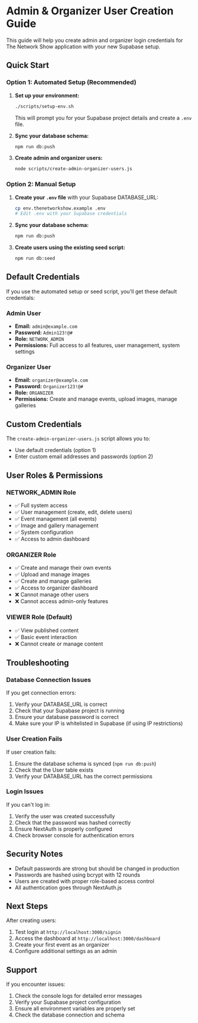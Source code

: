 # Admin & Organizer User Creation Guide

This guide will help you create admin and organizer login credentials for The Network Show application with your new Supabase setup.

## Quick Start

### Option 1: Automated Setup (Recommended)

1. **Set up your environment:**
   ```bash
   ./scripts/setup-env.sh
   ```
   This will prompt you for your Supabase project details and create a `.env` file.

2. **Sync your database schema:**
   ```bash
   npm run db:push
   ```

3. **Create admin and organizer users:**
   ```bash
   node scripts/create-admin-organizer-users.js
   ```

### Option 2: Manual Setup

1. **Create your `.env` file** with your Supabase DATABASE_URL:
   ```bash
   cp env.thenetworkshow.example .env
   # Edit .env with your Supabase credentials
   ```

2. **Sync your database schema:**
   ```bash
   npm run db:push
   ```

3. **Create users using the existing seed script:**
   ```bash
   npm run db:seed
   ```

## Default Credentials

If you use the automated setup or seed script, you'll get these default credentials:

### Admin User
- **Email:** `admin@example.com`
- **Password:** `Admin123!@#`
- **Role:** `NETWORK_ADMIN`
- **Permissions:** Full access to all features, user management, system settings

### Organizer User
- **Email:** `organizer@example.com`
- **Password:** `Organizer123!@#`
- **Role:** `ORGANIZER`
- **Permissions:** Create and manage events, upload images, manage galleries

## Custom Credentials

The `create-admin-organizer-users.js` script allows you to:
- Use default credentials (option 1)
- Enter custom email addresses and passwords (option 2)

## User Roles & Permissions

### NETWORK_ADMIN Role
- ✅ Full system access
- ✅ User management (create, edit, delete users)
- ✅ Event management (all events)
- ✅ Image and gallery management
- ✅ System configuration
- ✅ Access to admin dashboard

### ORGANIZER Role
- ✅ Create and manage their own events
- ✅ Upload and manage images
- ✅ Create and manage galleries
- ✅ Access to organizer dashboard
- ❌ Cannot manage other users
- ❌ Cannot access admin-only features

### VIEWER Role (Default)
- ✅ View published content
- ✅ Basic event interaction
- ❌ Cannot create or manage content

## Troubleshooting

### Database Connection Issues
If you get connection errors:
1. Verify your DATABASE_URL is correct
2. Check that your Supabase project is running
3. Ensure your database password is correct
4. Make sure your IP is whitelisted in Supabase (if using IP restrictions)

### User Creation Fails
If user creation fails:
1. Ensure the database schema is synced (`npm run db:push`)
2. Check that the User table exists
3. Verify your DATABASE_URL has the correct permissions

### Login Issues
If you can't log in:
1. Verify the user was created successfully
2. Check that the password was hashed correctly
3. Ensure NextAuth is properly configured
4. Check browser console for authentication errors

## Security Notes

- Default passwords are strong but should be changed in production
- Passwords are hashed using bcrypt with 12 rounds
- Users are created with proper role-based access control
- All authentication goes through NextAuth.js

## Next Steps

After creating users:
1. Test login at `http://localhost:3000/signin`
2. Access the dashboard at `http://localhost:3000/dashboard`
3. Create your first event as an organizer
4. Configure additional settings as an admin

## Support

If you encounter issues:
1. Check the console logs for detailed error messages
2. Verify your Supabase project configuration
3. Ensure all environment variables are properly set
4. Check the database connection and schema

